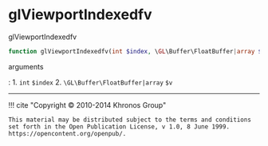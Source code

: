 # glViewportIndexedfv
glViewportIndexedfv

```php
function glViewportIndexedfv(int $index, \GL\Buffer\FloatBuffer|array $v) : void
```



arguments

:    1. `int` `$index` 
    2. `\GL\Buffer\FloatBuffer|array` `$v` 



---
     

!!! cite "Copyright © 2010-2014 Khronos Group"

    This material may be distributed subject to the terms and conditions set forth in the Open Publication License, v 1.0, 8 June 1999. https://opencontent.org/openpub/.